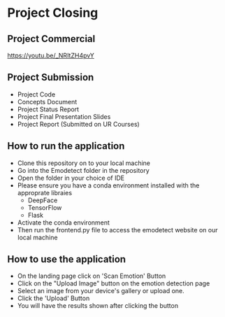 # Project Closing

## Project Commercial
https://youtu.be/_NRItZH4pvY

## Project Submission
- Project Code
- Concepts Document
- Project Status Report
- Project Final Presentation Slides
- Project Report (Submitted on UR Courses)

## How to run the application
- Clone this repository on to your local machine
- Go into the Emodetect folder in the repository
- Open the folder in your choice of IDE
- Please ensure you have a conda environment installed with the approprate libraies
  - DeepFace
  - TensorFlow
  - Flask
- Activate the conda environment 
- Then run the frontend.py file to access the emodetect website on our local machine   

## How to use the application
- On the landing page click on 'Scan Emotion' Button
- Click on the "Upload Image" button on the emotion detection page
- Select an image from your device's gallery or upload one.
- Click the 'Upload' Button
- You will have the results shown after clicking the button
